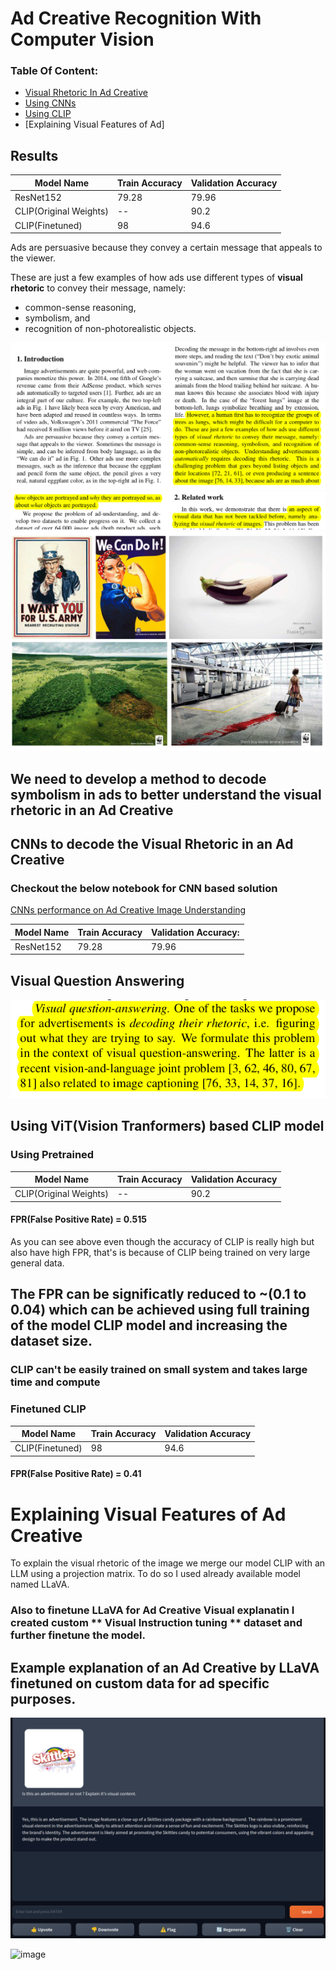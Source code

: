 # Ad Creative Recognition With Computer Vision

### Table Of Content:
* [Visual Rhetoric In Ad Creative](#first-bullet)
* [Using CNNs](#CNN)
* [Using CLIP](#using-vitvision-tranformers-based-clip-model)
* [Explaining Visual Features of Ad]


## Results

| Model Name | Train Accuracy  | Validation Accuracy |
|----------|----------|----------|
|  ResNet152   | 79.28   | 79.96   |
| CLIP(Original Weights)   | --   | 90.2   |
| CLIP(Finetuned)   | 98   | 94.6   |


<a class="anchor" id="first-bullet"></a>

Ads are persuasive because they convey a certain message that appeals to the viewer.

These are just a few examples of how ads use different types of **visual rhetoric** to convey their message, namely:

- common-sense reasoning,
- symbolism, and
- recognition of non-photorealistic objects.

![Image with Complex Rhetoric Image](paper1.png "Few Images with Complex Rhetoric Image")
![Image with Complex Rhetoric Image](paper2.png "Few Images with Complex Rhetoric Image")
![Image with Complex Rhetoric Image](complex_img.png "Few Images with Complex Rhetoric Image")


<a class="anchor" id="CNN"></a>

## We need to develop a method to decode symbolism in ads to better understand the visual rhetoric in an Ad Creative

## CNNs to decode the Visual Rhetoric in an Ad Creative

### Checkout the below notebook for CNN based solution

[CNNs performance on Ad Creative Image Understanding](ImageUnderstanding.ipynb)

| Model Name | Train Accuracy  | Validation Accuracy: |
|----------|----------|----------|
|  ResNet152   | 79.28   | 79.96   |

## Visual Question Answering
![Image with Complex Rhetoric Image](paper3.png "Few Images with Complex Rhetoric Image")

## Using ViT(Vision Tranformers) based CLIP model

### Using Pretrained
| Model Name | Train Accuracy  | Validation Accuracy |
|----------|----------|----------|
| CLIP(Original Weights)   | --   | 90.2   |

#### FPR(False Positive Rate) = 0.515

As you can see above even though the accuracy of CLIP is really high but also have high FPR, that's is because of CLIP being trained on very large general data.
## The FPR can be significatly reduced to ~(0.1 to 0.04) which can be achieved using full training of the model CLIP model and increasing the dataset size. 
### CLIP can't be easily trained on small system and takes large time and compute


### Finetuned CLIP
| Model Name | Train Accuracy  | Validation Accuracy |
|----------|----------|----------|
| CLIP(Finetuned)   | 98   | 94.6   |


#### FPR(False Positive Rate) = 0.41

# Explaining Visual Features of Ad Creative
To explain the visual rhetoric of the image we merge our model CLIP with an LLM using a projection matrix.
To do so I used already available model named LLaVA.

### Also to finetune LLaVA for Ad Creative Visual explanatin I created custom ** Visual Instruction tuning ** dataset and further finetune the model.

## Example explanation of an Ad Creative by LLaVA finetuned on custom data for ad specific purposes.
![Image with Complex Rhetoric Image](LLaVA_adv.png "LLaVA on Ad Creative")

![image](https://github.com/anonymous-atom/AdGod/assets/74659873/47d48bdb-2275-4f57-acb2-62498a719cc2)

